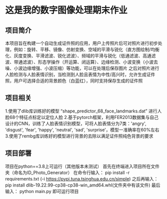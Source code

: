 # 这是我的数字图像处理期末作业
## 项目简介
本项目旨在构建一个自动生成证件照的应用，用户上传照片后可对照片进行初步处理，例如：旋转、平移、镜像、仿射变换、空域的平滑与锐化（直方图绘制/均衡化、灰度变换、平滑滤波、锐化滤波）、频域的平滑与锐化（低通滤波、高通滤波、带通滤波）、形态学操作（开运算、闭运算）、边缘检测、小波变换（小波去噪、小波边缘增强、小波压缩）等功能，可以在处理后保存图片
之后对照片进行人脸检测与人脸表情识别，当检测到人脸且表情为中性/高兴时，允许生成证件照，用户可选择合适的背景颜色（白蓝红），同时支持保存生成的证件照

## 项目相关
1.使用了dlib库训练好的模型 “shape_predictor_68_face_landmarks.dat” 进行人脸68个特征点标定以定位人脸
2.基于pytorch框架，利用FER2013数据集与自己设计的CNN，训练了人脸表情识别模型，可将人脸表情分为7类：'angry', 'disgust', 'fear', 'happy', 'neutral', 'sad', 'surprise'，模型一准确率在60%左右
3.使用了rembg库训练好的模型进行背景的去除以满足证件照纯色背景的要求

## 项目部署
项目在python==3.8上可运行（其他版本未测试）
首先在终端进入项目所在文件夹（命名为ID_Photo_Generator）
在命令行输入：
pip install -r requirements.txt (-i https://pypi.tuna.tsinghua.edu.cn/simple)
之后再输入：
pip install dlib-19.22.99-cp38-cp38-win_amd64.whl(文件夹中有该文件)
最后输入：
python main.py
即可运行项目